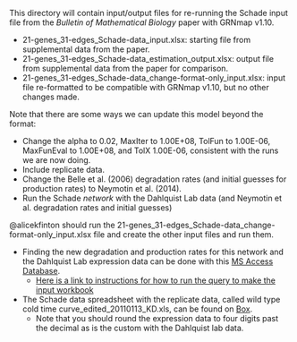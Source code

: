 This directory will contain input/output files for re-running the Schade input file from the _Bulletin of Mathematical Biology_ paper with GRNmap v1.10.
* 21-genes_31-edges_Schade-data_input.xlsx: starting file from supplemental data from the paper.
* 21-genes_31-edges_Schade-data_estimation_output.xlsx: output file from supplemental data from the paper for comparison.
* 21-genes_31-edges_Schade-data_change-format-only_input.xlsx: input file re-formatted to be compatible with GRNmap v1.10, but no other changes made.

Note that there are some ways we can update this model beyond the format:
* Change the alpha to 0.02, MaxIter	to 1.00E+08, TolFun	to 1.00E-06, MaxFunEval to 1.00E+08, and TolX	1.00E-06, consistent with the runs we are now doing.
* Include replicate data.
* Change the Belle et al. (2006) degradation rates (and initial guesses for production rates) to Neymotin et al. (2014).
* Run the Schade _network_ with the Dahlquist Lab data (and Neymotin et al. degradation rates and initial guesses)

@alicekfinton should run the 21-genes_31-edges_Schade-data_change-format-only_input.xlsx file and create the other input files and run them.  
* Finding the new degradation and production rates for this network and the Dahlquist Lab expression data can be done with this [MS Access Database](https://github.com/kdahlquist/DahlquistLab/blob/master/data/Spring2019/Expression-and-Degradation-rate-database_2019.accdb).
    * [Here is a link to instructions for how to run the query to make the input workbook](https://xmlpipedb.cs.lmu.edu/biodb/fall2019/index.php/Week_10#Creating_the_GRNmap_Input_Workbook)
* The Schade data spreadsheet with the replicate data, called wild type cold time curve_edited_20110113_KD.xls, can be found on [Box](https://lmu.box.com/s/au1u4qo3e6yu656ks8x0738w0xm4oxoq).
    * Note that you should round the expression data to four digits past the decimal as is the custom with the Dahlquist lab data.
